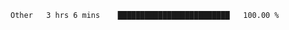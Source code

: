 <!--START_SECTION:waka-->

```txt
Other   3 hrs 6 mins    █████████████████████████   100.00 %
```

<!--END_SECTION:waka--> 
 

